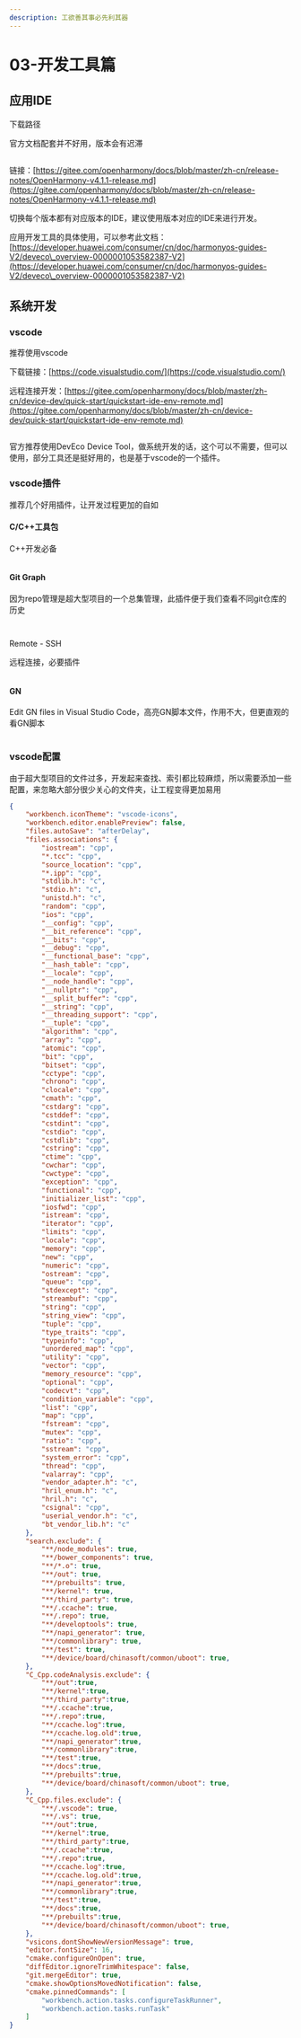 ```yaml
---
description: 工欲善其事必先利其器
---
```


# 03-开发工具篇

## 应用IDE

下载路径

官方文档配套并不好用，版本会有迟滞



<figure><img src=".gitbook/assets/image (5).png" alt=""><figcaption></figcaption></figure>

链接：[https://gitee.com/openharmony/docs/blob/master/zh-cn/release-notes/OpenHarmony-v4.1.1-release.md](https://gitee.com/openharmony/docs/blob/master/zh-cn/release-notes/OpenHarmony-v4.1.1-release.md)

切换每个版本都有对应版本的IDE，建议使用版本对应的IDE来进行开发。

应用开发工具的具体使用，可以参考此文档：[https://developer.huawei.com/consumer/cn/doc/harmonyos-guides-V2/deveco\_overview-0000001053582387-V2](https://developer.huawei.com/consumer/cn/doc/harmonyos-guides-V2/deveco\_overview-0000001053582387-V2)

## 系统开发

### vscode

推荐使用vscode

下载链接：[https://code.visualstudio.com/](https://code.visualstudio.com/)

远程连接开发：[https://gitee.com/openharmony/docs/blob/master/zh-cn/device-dev/quick-start/quickstart-ide-env-remote.md](https://gitee.com/openharmony/docs/blob/master/zh-cn/device-dev/quick-start/quickstart-ide-env-remote.md)

<figure><img src=".gitbook/assets/image (6).png" alt=""><figcaption></figcaption></figure>

官方推荐使用DevEco Device Tool，做系统开发的话，这个可以不需要，但可以使用，部分工具还是挺好用的，也是基于vscode的一个插件。

### vscode插件

推荐几个好用插件，让开发过程更加的自如

#### C/C++工具包

C++开发必备

<figure><img src=".gitbook/assets/image (7).png" alt=""><figcaption></figcaption></figure>

#### Git Graph

因为repo管理是超大型项目的一个总集管理，此插件便于我们查看不同git仓库的历史

<figure><img src=".gitbook/assets/image (9).png" alt=""><figcaption></figcaption></figure>

<figure><img src=".gitbook/assets/image (10).png" alt=""><figcaption></figcaption></figure>

Remote - SSH

远程连接，必要插件

<figure><img src=".gitbook/assets/image (11).png" alt=""><figcaption></figcaption></figure>

#### GN

Edit GN files in Visual Studio Code，高亮GN脚本文件，作用不大，但更直观的看GN脚本

<figure><img src=".gitbook/assets/image (12).png" alt=""><figcaption></figcaption></figure>



### vscode配置

由于超大型项目的文件过多，开发起来查找、索引都比较麻烦，所以需要添加一些配置，来忽略大部分很少关心的文件夹，让工程变得更加易用

```json
{
    "workbench.iconTheme": "vscode-icons",
    "workbench.editor.enablePreview": false,
    "files.autoSave": "afterDelay",
    "files.associations": {
        "iostream": "cpp",
        "*.tcc": "cpp",
        "source_location": "cpp",
        "*.ipp": "cpp",
        "stdlib.h": "c",
        "stdio.h": "c",
        "unistd.h": "c",
        "random": "cpp",
        "ios": "cpp",
        "__config": "cpp",
        "__bit_reference": "cpp",
        "__bits": "cpp",
        "__debug": "cpp",
        "__functional_base": "cpp",
        "__hash_table": "cpp",
        "__locale": "cpp",
        "__node_handle": "cpp",
        "__nullptr": "cpp",
        "__split_buffer": "cpp",
        "__string": "cpp",
        "__threading_support": "cpp",
        "__tuple": "cpp",
        "algorithm": "cpp",
        "array": "cpp",
        "atomic": "cpp",
        "bit": "cpp",
        "bitset": "cpp",
        "cctype": "cpp",
        "chrono": "cpp",
        "clocale": "cpp",
        "cmath": "cpp",
        "cstdarg": "cpp",
        "cstddef": "cpp",
        "cstdint": "cpp",
        "cstdio": "cpp",
        "cstdlib": "cpp",
        "cstring": "cpp",
        "ctime": "cpp",
        "cwchar": "cpp",
        "cwctype": "cpp",
        "exception": "cpp",
        "functional": "cpp",
        "initializer_list": "cpp",
        "iosfwd": "cpp",
        "istream": "cpp",
        "iterator": "cpp",
        "limits": "cpp",
        "locale": "cpp",
        "memory": "cpp",
        "new": "cpp",
        "numeric": "cpp",
        "ostream": "cpp",
        "queue": "cpp",
        "stdexcept": "cpp",
        "streambuf": "cpp",
        "string": "cpp",
        "string_view": "cpp",
        "tuple": "cpp",
        "type_traits": "cpp",
        "typeinfo": "cpp",
        "unordered_map": "cpp",
        "utility": "cpp",
        "vector": "cpp",
        "memory_resource": "cpp",
        "optional": "cpp",
        "codecvt": "cpp",
        "condition_variable": "cpp",
        "list": "cpp",
        "map": "cpp",
        "fstream": "cpp",
        "mutex": "cpp",
        "ratio": "cpp",
        "sstream": "cpp",
        "system_error": "cpp",
        "thread": "cpp",
        "valarray": "cpp",
        "vendor_adapter.h": "c",
        "hril_enum.h": "c",
        "hril.h": "c",
        "csignal": "cpp",
        "userial_vendor.h": "c",
        "bt_vendor_lib.h": "c"
    },
    "search.exclude": {
        "**/node_modules": true,
        "**/bower_components": true,
        "**/*.o": true,
        "**/out": true,
        "**/prebuilts": true,
        "**/kernel": true,
        "**/third_party": true,
        "**/.ccache": true,
        "**/.repo": true,
        "**/developtools": true,
        "**/napi_generator": true,
        "**/commonlibrary": true,
        "**/test": true,
        "**/device/board/chinasoft/common/uboot": true,
    },
    "C_Cpp.codeAnalysis.exclude": {
        "**/out":true,
        "**/kernel":true,
        "**/third_party":true,
        "**/.ccache":true,
        "**/.repo":true,
        "**/ccache.log":true,
        "**/ccache.log.old":true,
        "**/napi_generator":true,
        "**/commonlibrary":true,
        "**/test":true,
        "**/docs":true,
        "**/prebuilts":true,
        "**/device/board/chinasoft/common/uboot": true,
    },
    "C_Cpp.files.exclude": {
        "**/.vscode": true,
        "**/.vs": true,
        "**/out":true,
        "**/kernel":true,
        "**/third_party":true,
        "**/.ccache":true,
        "**/.repo":true,
        "**/ccache.log":true,
        "**/ccache.log.old":true,
        "**/napi_generator":true,
        "**/commonlibrary":true,
        "**/test":true,
        "**/docs":true,
        "**/prebuilts":true,
        "**/device/board/chinasoft/common/uboot": true,
    },
    "vsicons.dontShowNewVersionMessage": true,
    "editor.fontSize": 16,
    "cmake.configureOnOpen": true,
    "diffEditor.ignoreTrimWhitespace": false,
    "git.mergeEditor": true,
    "cmake.showOptionsMovedNotification": false,
    "cmake.pinnedCommands": [
        "workbench.action.tasks.configureTaskRunner",
        "workbench.action.tasks.runTask"
    ]
}
```

